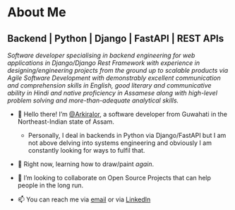 # About Me

## Backend | Python | Django | FastAPI | REST APIs

_Software developer specialising in backend engineering for web applications in Django/Django Rest Framework with experience in designing/engineering projects from the ground up to scalable products via Agile Software Development with demonstrably excellent communication and comprehension skills in English, good literary and communicative
ability in Hindi and native proficiency in Assamese along with high-level problem solving and more-than-adequate analytical skills._

- 👋 Hello there! I’m [@Arkiralor](https://www.github.com/Arkiralor), a software developer from Guwahati in the Northeast-Indian state of Assam.
	
	- Personally, I deal in backends in Python via Django/FastAPI but I am not above delving into systems engineering and obviously I am constantly looking for ways to fulfil that.
- 🌱 Right now, learning how to draw/paint _again_.
- 💞️ I’m looking to collaborate on Open Source Projects that can help people in the long run.
- 📫 You can reach me via [email](mailto:prithoo11335@gmail.com) or via [LinkedIn](https://www.linkedin.com/in/prithoo11335/)


